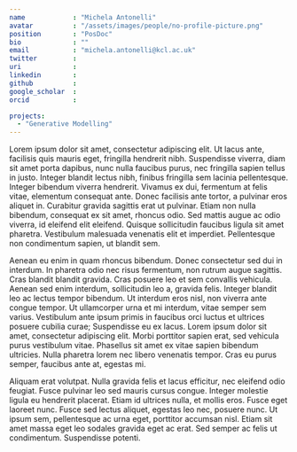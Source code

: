```yaml
---
name            : "Michela Antonelli"
avatar          : "/assets/images/people/no-profile-picture.png"
position        : "PosDoc"
bio             : ""
email           : "michela.antonelli@kcl.ac.uk"
twitter         :
uri             :
linkedin        :
github          :
google_scholar  :
orcid           :

projects:
  - "Generative Modelling"
---
```




Lorem ipsum dolor sit amet, consectetur adipiscing elit. Ut lacus ante, facilisis quis mauris eget, fringilla hendrerit nibh. Suspendisse viverra, diam sit amet porta dapibus, nunc nulla faucibus purus, nec fringilla sapien tellus in justo. Integer blandit lectus nibh, finibus fringilla sem lacinia pellentesque. Integer bibendum viverra hendrerit. Vivamus ex dui, fermentum at felis vitae, elementum consequat ante. Donec facilisis ante tortor, a pulvinar eros aliquet in. Curabitur gravida sagittis erat ut pulvinar. Etiam non nulla bibendum, consequat ex sit amet, rhoncus odio. Sed mattis augue ac odio viverra, id eleifend elit eleifend. Quisque sollicitudin faucibus ligula sit amet pharetra. Vestibulum malesuada venenatis elit et imperdiet. Pellentesque non condimentum sapien, ut blandit sem.

Aenean eu enim in quam rhoncus bibendum. Donec consectetur sed dui in interdum. In pharetra odio nec risus fermentum, non rutrum augue sagittis. Cras blandit blandit gravida. Cras posuere leo et sem convallis vehicula. Aenean sed enim interdum, sollicitudin leo a, gravida felis. Integer blandit leo ac lectus tempor bibendum. Ut interdum eros nisl, non viverra ante congue tempor. Ut ullamcorper urna et mi interdum, vitae semper sem varius. Vestibulum ante ipsum primis in faucibus orci luctus et ultrices posuere cubilia curae; Suspendisse eu ex lacus. Lorem ipsum dolor sit amet, consectetur adipiscing elit. Morbi porttitor sapien erat, sed vehicula purus vestibulum vitae. Phasellus sit amet ex vitae sapien bibendum ultricies. Nulla pharetra lorem nec libero venenatis tempor. Cras eu purus semper, faucibus ante at, egestas mi.

Aliquam erat volutpat. Nulla gravida felis et lacus efficitur, nec eleifend odio feugiat. Fusce pulvinar leo sed mauris cursus congue. Integer molestie ligula eu hendrerit placerat. Etiam id ultrices nulla, et mollis eros. Fusce eget laoreet nunc. Fusce sed lectus aliquet, egestas leo nec, posuere nunc. Ut ipsum sem, pellentesque ac urna eget, porttitor accumsan nisl. Etiam sit amet massa eget leo sodales gravida eget ac erat. Sed semper ac felis ut condimentum. Suspendisse potenti.

